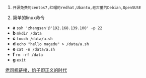 1. `开源免费的centos7,红帽的redhat,Ubantu,老古董的Debian,OpenSUSE`


2.  简单的linux命令
   * **a** `ssh 'zhangsan'@'192.168.139.100' -p 22`
   * **b**  `mkdir /data`
   * **c**  `touch /data/a.sh`
   * **d**  `echo "hello magedu" > /data/a.sh `
   * **e**  `cat -n /data/a.sh`
   * **f**  `rm -rf /data`
   * **g**   `exit`

[老司机链接，奶子即正义的时代](https://8xxru.com/)
